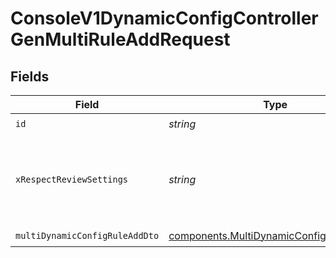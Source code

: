# ConsoleV1DynamicConfigControllerGenMultiRuleAddRequest


## Fields

| Field                                                                                              | Type                                                                                               | Required                                                                                           | Description                                                                                        |
| -------------------------------------------------------------------------------------------------- | -------------------------------------------------------------------------------------------------- | -------------------------------------------------------------------------------------------------- | -------------------------------------------------------------------------------------------------- |
| `id`                                                                                               | *string*                                                                                           | :heavy_check_mark:                                                                                 | id                                                                                                 |
| `xRespectReviewSettings`                                                                           | *string*                                                                                           | :heavy_minus_sign:                                                                                 | Optional header to respect review settings for mutation endpoints.                                 |
| `multiDynamicConfigRuleAddDto`                                                                     | [components.MultiDynamicConfigRuleAddDto](../../models/components/multidynamicconfigruleadddto.md) | :heavy_check_mark:                                                                                 | N/A                                                                                                |